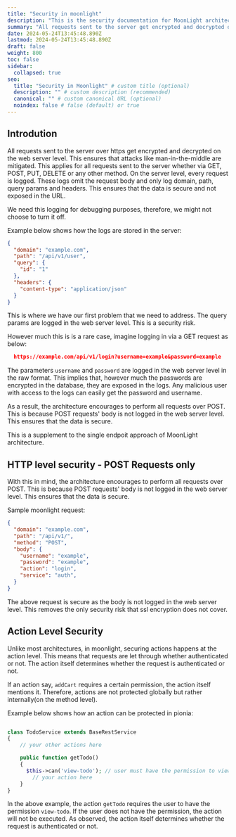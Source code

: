 ```yaml
---
title: "Security in moonlight"
description: "This is the security documentation for MoonLight architecture. It explains how MoonLight powered reap some security benefits."
summary: "All requests sent to the server get encrypted and decrypted on the web server level. This ensures that the data is secure and not exposed in the URL. However, all query params are logged in the web server level, the architecture encourages to perform all requests over POST."
date: 2024-05-24T13:45:48.890Z
lastmod: 2024-05-24T13:45:48.890Z
draft: false
weight: 800
toc: false
sidebar:
  collapsed: true
seo:
  title: "Security in Moonlight" # custom title (optional)
  description: "" # custom description (recommended)
  canonical: "" # custom canonical URL (optional)
  noindex: false # false (default) or true
---
```


## Introdution

All requests sent to the server over https get encrypted and decrypted on the web server level. This ensures that attacks like man-in-the-middle are mitigated. This applies for all requests sent to the server whether via GET, POST, PUT, DELETE or any other method. On the server level, every request is logged. These logs omit the request body and only log domain, path, query params and headers. This ensures that the data is secure and not exposed in the URL.

We need this logging for debugging purposes, therefore, we might not choose to turn it off.

Example below shows how the logs are stored in the server:

```json {linenos=table}
{
  "domain": "example.com",
  "path": "/api/v1/user",
  "query": {
    "id": "1"
  },
  "headers": {
    "content-type": "application/json"
  }
}
```

This is where we have our first problem that we need to address. The query params are logged in the web server level. This is a security risk.

However much this is is a rare case, imagine logging in via a GET request as below:

```json
  https://example.com/api/v1/login?username=example&password=example
```

The parameters `username` and `password` are logged in the web server level in the raw format. This implies that, however much the passwords are encrypted in the database, they are exposed in the logs. Any malicious user with access to the logs can easily get the password and username.

As a result, the architecture encourages to perform all requests over POST. This is because POST requests' body is not logged in the web server level. This ensures that the data is secure.

This is a supplement to the single endpoit approach of MoonLight architecture.

## HTTP level security - POST Requests only

With this in mind, the architecture encourages to perform all requests over POST. This is because POST requests' body is not logged in the web server level. This ensures that the data is secure.

Sample moonlight request:

```json
{
  "domain": "example.com",
  "path": "/api/v1/",
  "method": "POST",
  "body": {
    "username": "example",
    "password": "example",
    "action": "login",
    "service": "auth",
  }
}
```

The above request is secure as the body is not logged in the web server level. This removes the only security risk that ssl encryption does not cover.

## Action Level Security

Unlike most architectures, in moonlight, securing actions happens at the action level. This means that requests are let through whether authenticated or not. The action itself determines whether the request is authenticated or not.

If an action say, `addCart` requires a certain permission, the action itself mentions it. Therefore, actions are not protected globally but rather internally(on the method level).

Example below shows how an action can be protected in pionia:

```php

class TodoService extends BaseRestService
{
    // your other actions here

    public function getTodo()
    {
      $this->can('view-todo'); // user must have the permission to view todo
        // your action here
    }
}
```

In the above example, the action `getTodo` requires the user to have the permission `view-todo`. If the user does not have the permission, the action will not be executed.
As observed, the action itself determines whether the request is authenticated or not.
